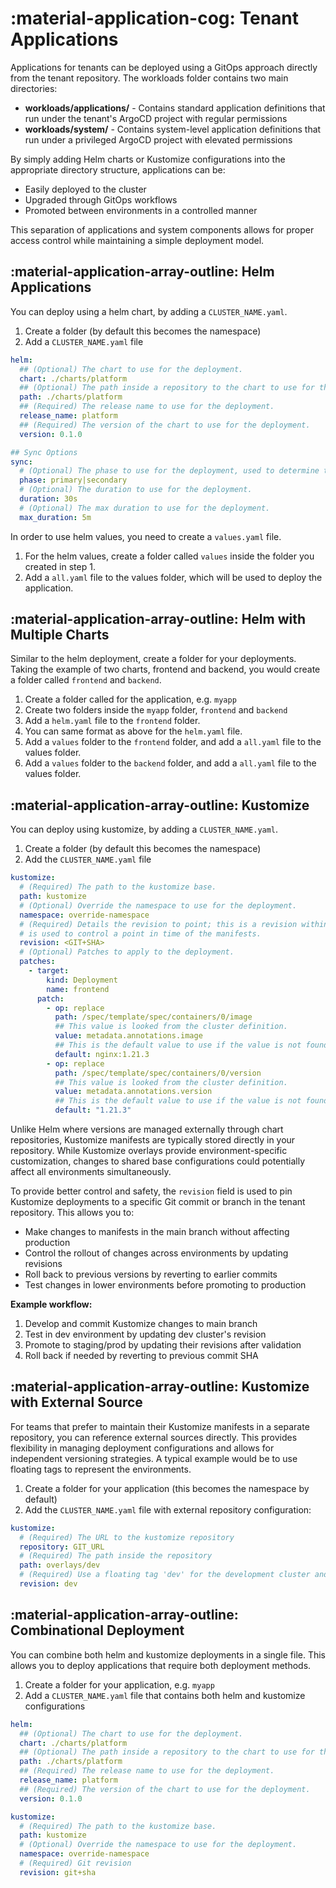 # :material-application-cog: Tenant Applications

Applications for tenants can be deployed using a GitOps approach directly from the tenant repository. The workloads folder contains two main directories:

- **workloads/applications/** - Contains standard application definitions that run under the tenant's ArgoCD project with regular permissions
- **workloads/system/** - Contains system-level application definitions that run under a privileged ArgoCD project with elevated permissions

By simply adding Helm charts or Kustomize configurations into the appropriate directory structure, applications can be:

- Easily deployed to the cluster
- Upgraded through GitOps workflows
- Promoted between environments in a controlled manner

This separation of applications and system components allows for proper access control while maintaining a simple deployment model.

## :material-application-array-outline: Helm Applications

You can deploy using a helm chart, by adding a `CLUSTER_NAME.yaml`.

1. Create a folder (by default this becomes the namespace)
2. Add a `CLUSTER_NAME.yaml` file

```yaml
helm:
  ## (Optional) The chart to use for the deployment.
  chart: ./charts/platform
  ## (Optional) The path inside a repository to the chart to use for the deployment.
  path: ./charts/platform
  ## (Required) The release name to use for the deployment.
  release_name: platform
  ## (Required) The version of the chart to use for the deployment.
  version: 0.1.0

## Sync Options
sync:
  # (Optional) The phase to use for the deployment, used to determine the order of the deployment.
  phase: primary|secondary
  # (Optional) The duration to use for the deployment.
  duration: 30s
  # (Optional) The max duration to use for the deployment.
  max_duration: 5m
```

In order to use helm values, you need to create a `values.yaml` file.

1. For the helm values, create a folder called `values` inside the folder you created in step 1.
2. Add a `all.yaml` file to the values folder, which will be used to deploy the application.

## :material-application-array-outline: Helm with Multiple Charts

Similar to the helm deployment, create a folder for your deployments. Taking the example of two charts, frontend and backend, you would create a folder called `frontend` and `backend`.

1. Create a folder called for the application, e.g. `myapp`
2. Create two folders inside the `myapp` folder, `frontend` and `backend`
3. Add a `helm.yaml` file to the `frontend` folder.
4. You can same format as above for the `helm.yaml` file.
5. Add a `values` folder to the `frontend` folder, and add a `all.yaml` file to the values folder.
6. Add a `values` folder to the `backend` folder, and add a `all.yaml` file to the values folder.

## :material-application-array-outline: Kustomize

You can deploy using kustomize, by adding a `CLUSTER_NAME.yaml`.

1. Create a folder (by default this becomes the namespace)
2. Add the `CLUSTER_NAME.yaml` file

```yaml
kustomize:
  # (Required) The path to the kustomize base.
  path: kustomize
  # (Optional) Override the namespace to use for the deployment.
  namespace: override-namespace
  # (Required) Details the revision to point; this is a revision within those repository and 
  # is used to control a point in time of the manifests.
  revision: <GIT+SHA>
  # (Optional) Patches to apply to the deployment.
  patches:
    - target:
        kind: Deployment
        name: frontend
      patch:
        - op: replace
          path: /spec/template/spec/containers/0/image
          ## This value is looked from the cluster definition.
          value: metadata.annotations.image
          ## This is the default value to use if the value is not found.
          default: nginx:1.21.3
        - op: replace
          path: /spec/template/spec/containers/0/version
          ## This value is looked from the cluster definition.
          value: metadata.annotations.version
          ## This is the default value to use if the value is not found.
          default: "1.21.3"
```

Unlike Helm where versions are managed externally through chart repositories, Kustomize manifests are typically stored directly in your repository. While Kustomize overlays provide environment-specific customization, changes to shared base configurations could potentially affect all environments simultaneously.

To provide better control and safety, the `revision` field is used to pin Kustomize deployments to a specific Git commit or branch in the tenant repository. This allows you to:

- Make changes to manifests in the main branch without affecting production
- Control the rollout of changes across environments by updating revisions
- Roll back to previous versions by reverting to earlier commits
- Test changes in lower environments before promoting to production

**Example workflow:**

1. Develop and commit Kustomize changes to main branch
2. Test in dev environment by updating dev cluster's revision
3. Promote to staging/prod by updating their revisions after validation
4. Roll back if needed by reverting to previous commit SHA

## :material-application-array-outline: Kustomize with External Source

For teams that prefer to maintain their Kustomize manifests in a separate repository, you can reference external sources directly. This provides flexibility in managing deployment configurations and allows for independent versioning strategies. A typical example would be to use floating tags to represent the environments.

1. Create a folder for your application (this becomes the namespace by default)
2. Add the `CLUSTER_NAME.yaml` file with external repository configuration:

```yaml
kustomize:
  # (Required) The URL to the kustomize repository
  repository: GIT_URL
  # (Required) The path inside the repository 
  path: overlays/dev
  # (Required) Use a floating tag 'dev' for the development cluster and similar for the prod
  revision: dev
```

## :material-application-array-outline: Combinational Deployment

You can combine both helm and kustomize deployments in a single file. This allows you to deploy applications that require both deployment methods.

1. Create a folder for your application, e.g. `myapp`
2. Add a `CLUSTER_NAME.yaml` file that contains both helm and kustomize configurations

```yaml
helm:
  ## (Optional) The chart to use for the deployment.
  chart: ./charts/platform
  ## (Optional) The path inside a repository to the chart to use for the deployment.
  path: ./charts/platform
  ## (Required) The release name to use for the deployment.
  release_name: platform
  ## (Required) The version of the chart to use for the deployment.
  version: 0.1.0

kustomize:
  # (Required) The path to the kustomize base.
  path: kustomize
  # (Optional) Override the namespace to use for the deployment.
  namespace: override-namespace
  # (Required) Git revision 
  revision: git+sha
```

